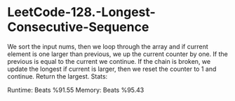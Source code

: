 # LeetCode-128.-Longest-Consecutive-Sequence

We sort the input nums, then we loop through the array and if current element is one larger than previous, we up the current counter by one.
If the previous is equal to the current we continue.
If the chain is broken, we update the longest if current is larger, then we reset the counter to 1 and continue.
Return the largest.
Stats:

Runtime: Beats %91.55
Memory: Beats %95.43